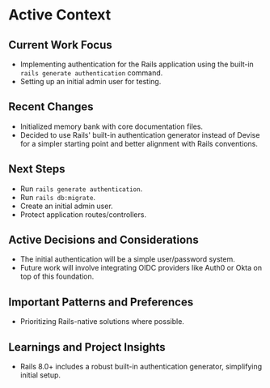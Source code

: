 # Active Context

## Current Work Focus

- Implementing authentication for the Rails application using the built-in `rails generate authentication` command.
- Setting up an initial admin user for testing.

## Recent Changes

- Initialized memory bank with core documentation files.
- Decided to use Rails' built-in authentication generator instead of Devise for a simpler starting point and better alignment with Rails conventions.

## Next Steps

- Run `rails generate authentication`.
- Run `rails db:migrate`.
- Create an initial admin user.
- Protect application routes/controllers.

## Active Decisions and Considerations

- The initial authentication will be a simple user/password system.
- Future work will involve integrating OIDC providers like Auth0 or Okta on top of this foundation.

## Important Patterns and Preferences

- Prioritizing Rails-native solutions where possible.

## Learnings and Project Insights

- Rails 8.0+ includes a robust built-in authentication generator, simplifying initial setup.
